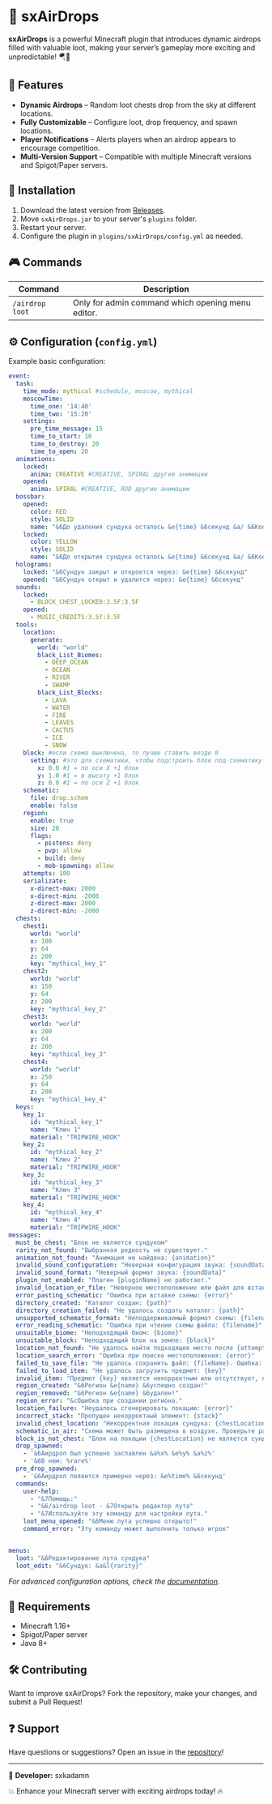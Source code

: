 # 🌟 sxAirDrops  

**sxAirDrops** is a powerful Minecraft plugin that introduces dynamic airdrops filled with valuable loot, making your server’s gameplay more exciting and unpredictable! 🪂💎  

## 🚀 Features  

- **Dynamic Airdrops** – Random loot chests drop from the sky at different locations.  
- **Fully Customizable** – Configure loot, drop frequency, and spawn locations.  
- **Player Notifications** – Alerts players when an airdrop appears to encourage competition.  
- **Multi-Version Support** – Compatible with multiple Minecraft versions and Spigot/Paper servers.  

## 👥 Installation  

1. Download the latest version from [Releases](https://github.com/sxkadamn/sxAirDrops/releases).  
2. Move `sxAirDrops.jar` to your server's `plugins` folder.  
3. Restart your server.  
4. Configure the plugin in `plugins/sxAirDrops/config.yml` as needed.  

## 🎮 Commands  

| Command                      | Description                                   |  
|------------------------------|-----------------------------------------------|  
| `/airdrop loot`           | Only for admin command which opening menu editor.       |  
## ⚙️ Configuration (`config.yml`)  

Example basic configuration:  

```yaml
event:
  task:
    time_mode: mythical #schedule, moscow, mythical
    moscowTime:
      time_one: '14:40'
      time_two: '15:20'
    settings:
      pre_time_message: 15
      time_to_start: 10
      time_to_destroy: 20
      time_to_open: 20
  animations:
    locked:
      anima: CREATIVE #CREATIVE, SPIRAL другие анимации
    opened:
      anima: SPIRAL #CREATIVE, ROD другие анимации
  bossbar:
    opened:
      color: RED
      style: SOLID
      name: "&6До удаления сундука осталось &e{time} &6секунд &a/ &6Координаты: &e{x} {y} {z}"
    locked:
      color: YELLOW
      style: SOLID
      name: "&6До открытия сундука осталось &e{time} &6секунд &a/ &6Координаты: &e{x} {y} {z}"
  holograms:
    locked: "&6Сундук закрыт и откроется через: &e{time} &6секунд"
    opened: "&6Сундук открыт и удалится через: &e{time} &6секунд"
  sounds:
    locked:
      - BLOCK_CHEST_LOCKED:3.5F:3.5F
    opened:
      - MUSIC_CREDITS:3.5f:3.5F
  tools:
    location:
      generate:
        world: "world"
        black_List_Biomes:
          - DEEP_OCEAN
          - OCEAN
          - RIVER
          - SWAMP
        black_List_Blocks:
          - LAVA
          - WATER
          - FIRE
          - LEAVES
          - CACTUS
          - ICE
          - SNOW
    block: #если схема выключена, то лучше ставить везде 0
      setting: #это для схематики, чтобы подстроить блок под схематику
        x: 0.0 #1 = по оси Х +1 блок
        y: 1.0 #1 = в высоту +1 блок
        z: 0.0 #1 = по оси Z +1 блок
    schematic:
      file: drop.schem
      enable: false
    region:
      enable: true
      size: 20
      flags:
        - pistons: deny
        - pvp: allow
        - build: deny
        - mob-spawning: allow
    attempts: 100
    serializate:
      x-direct-max: 2000
      x-direct-min: -2000
      z-direct-max: 2000
      z-direct-min: -2000
  chests:
    chest1:
      world: "world"
      x: 100
      y: 64
      z: 200
      key: "mythical_key_1"
    chest2:
      world: "world"
      x: 150
      y: 64
      z: 200
      key: "mythical_key_2"
    chest3:
      world: "world"
      x: 200
      y: 64
      z: 200
      key: "mythical_key_3"
    chest4:
      world: "world"
      x: 250
      y: 64
      z: 200
      key: "mythical_key_4"
  keys:
    key_1:
      id: "mythical_key_1"
      name: "Ключ 1"
      material: "TRIPWIRE_HOOK"
    key_2:
      id: "mythical_key_2"
      name: "Ключ 2"
      material: "TRIPWIRE_HOOK"
    key_3:
      id: "mythical_key_3"
      name: "Ключ 3"
      material: "TRIPWIRE_HOOK"
    key_4:
      id: "mythical_key_4"
      name: "Ключ 4"
      material: "TRIPWIRE_HOOK"
messages:
  must_be_chest: "Блок не является сундуком"
  rarity_not_found: "Выбранная редкость не существует."
  animation_not_found: "Анимация не найдена: {animation}"
  invalid_sound_configuration: "Неверная конфигурация звука: {soundData}"
  invalid_sound_format: "Неверный формат звука: {soundData}"
  plugin_not_enabled: "Плагин {pluginName} не работает."
  invalid_location_or_file: "Неверное местоположение или файл для вставки схемы."
  error_pasting_schematic: "Ошибка при вставке схемы: {error}"
  directory_created: "Каталог создан: {path}"
  directory_creation_failed: "Не удалось создать каталог: {path}"
  unsupported_schematic_format: "Неподдерживаемый формат схемы: {filename}"
  error_reading_schematic: "Ошибка при чтении схемы файла: {filename}"
  unsuitable_biome: "Неподходящий биом: {biome}"
  unsuitable_block: "Неподходящий блок на земле: {block}"
  location_not_found: "Не удалось найти подходящее место после {attempts} попыток."
  location_search_error: "Ошибка при поиске местоположения: {error}"
  failed_to_save_file: "Не удалось сохранить файл: {fileName}. Ошибка: {error}"
  failed_to_load_item: "Не удалось загрузить предмет: {key}"
  invalid_item: "Предмет {key} является некорректным или отсутствует, пропускаем."
  region_created: "&6Регион &e{name} &6успешно создан!"
  region_removed: "&6Регион &e{name} &6удален!"
  region_error: "&cОшибка при создании региона."
  location_failure: "Неудалось сгенерировать локацию: {error}"
  incorrect_stack: "Пропущен некорректный элемент: {stack}"
  invalid_chest_location: "Некорректная локация сундука: {chestLocation}"
  schematic_in_air: "Схема может быть размещена в воздухе. Проверьте расчеты высоты."
  block_is_not_chest: "Блок на локации {chestLocation} не является сундуком!"
  drop_spawned:
    - '&6Аирдроп был успешно заспавлен &a%x% &e%y% &a%z%'
    - '&6В нем: %rare%'
  pre_drop_spawned:
    - '&6Аирдроп появится примерно через: &e%time% &6секунд'
  commands:
    user-help:
      - "&7Помощь:"
      - "&6/airdrop loot - &7Открыть редактор лута"
      - "&7Используйте эту команду для настройки лута."
    loot_menu_opened: "&6Меню лута успешно открыто!"
    command_error: "Эту команду может выполнить только игрок"


menus:
  loot: "&6Редактирование лута сундука"
  loot_edit: "&6Сундук: &a&l{rarity}"
```

*For advanced configuration options, check the [documentation](https://github.com/sxkadamn/sxAirDrops/wiki).*  

## 📌 Requirements  

- Minecraft 1.16+  
- Spigot/Paper server  
- Java 8+  

## 🛠️ Contributing  

Want to improve sxAirDrops? Fork the repository, make your changes, and submit a Pull Request!  

## ❓ Support  

Have questions or suggestions? Open an issue in the [repository](https://github.com/sxkadamn/sxAirDrops/issues)!  

---

🔹 **Developer:** sxkadamn  

💥 Enhance your Minecraft server with exciting airdrops today! 🔥

